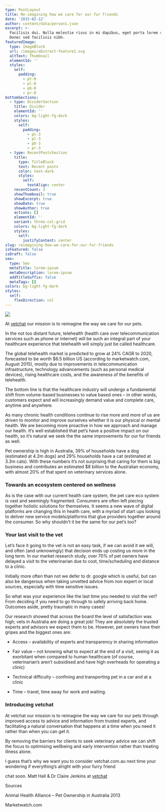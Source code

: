 ```yaml
---
type: PostLayout
title: Re-imagining how we care for our fur friends
date: '2015-02-12'
author: content/data/person1.json
excerpt: >-
  Facilisis dui. Nulla molestie risus in mi dapibus, eget porta lorem semper.
  Donec sed facilisis nibh.
featuredImage:
  type: ImageBlock
  url: /images/abstract-feature1.svg
  altText: Thumbnail
  elementId: ''
  styles:
    self:
      padding:
        - pt-0
        - pl-0
        - pb-0
        - pr-0
bottomSections:
  - type: DividerSection
    title: Divider
    elementId: ''
    colors: bg-light-fg-dark
    styles:
      self:
        padding:
          - pt-3
          - pl-3
          - pb-3
          - pr-3
  - type: RecentPostsSection
    title:
      type: TitleBlock
      text: Recent posts
      color: text-dark
      styles:
        self:
          textAlign: center
    recentCount: 3
    showThumbnail: true
    showExcerpt: true
    showDate: true
    showAuthor: true
    actions: []
    elementId: ''
    variant: three-col-grid
    colors: bg-light-fg-dark
    styles:
      self:
        justifyContent: center
slug: reimagining-how-we-care-for-our-fur-friends
isFeatured: false
isDraft: false
seo:
  type: Seo
  metaTitle: lorem-ipsum
  metaDescription: lorem-ipsum
  addTitleSuffix: false
  metaTags: []
colors: bg-light-fg-dark
styles:
  self:
    flexDirection: col
---
```

![](/images/pic05.webp)

At [vetchat](https://vetchat.com.au/) our mission is to reimagine the way we care for our pets.

In the not too distant future, telehealth (health care over telecommunication services such as phone or internet) will be such an integral part of your healthcare experience that telehealth will simply just be called healthcare.

The global telehealth market is predicted to grow at 24% CAGR to 2020, forecasted to be worth $6.5 billion US (according to marketwatch.com, August 2015), mostly due to improvements in telecommunication infrastructure, technology advancements (such as personal medical devices), rising healthcare costs, and the awareness of the benefits of telehealth.

The bottom line is that the healthcare industry will undergo a fundamental shift from volume-based businesses to value based ones – in other words, customers expect and will increasingly demand value and complete care, anytime and anywhere.

As many chronic health conditions continue to rise more and more of us are driven to monitor and improve ourselves whether it is our physical or mental health. We are becoming more proactive in how we approach and manage our health. It’s well established that pet’s have a positive impact on our health, so it’s natural we seek the the same improvements for our fur friends as well.

Pet ownership is high in Australia, 39% of households have a dog (estimated at 4.2m dogs) and 29% households have a cat (estimated at 3.3m cats). With these numbers it’s not surprising that caring for them is big business and contributes an estimated $8 billion to the Australian economy, with almost 20% of that spent on veterinary services alone.

### Towards an ecosystem centered on wellness

As is the case with our current health care system, the pet care eco system is vast and seemingly fragmented. Consumers are often left piecing together holistic solutions for themselves. It seems a new wave of digital platforms are changing this in health care, with a myriad of start ups looking to deliver new service models/platforms that glue providers together around the consumer. So why shouldn’t it be the same for our pet’s too?

### Your last visit to the vet

Let’s face it going to the vet is not an easy task, if we can avoid it we will, and often (and unknowingly) that decision ends up costing us more in the long term. In our market research study, over 70% of pet owners have delayed a visit to the veterinarian due to cost, time/scheduling and distance to a clinic.

Initially more often than not we defer to dr. google which is useful, but can also be dangerous when taking unvetted advice from non expert or local sources, especially with time sensitive issues.

So what was your experience like the last time you needed to visit the vet? From deciding if you need to go through to safely arriving back home. Outcomes aside, pretty traumatic in many cases!

Our research showed that across the board the level of satisfaction was high; vets in Australia are doing a great job! They are absolutely the trusted experts and advisors we expect them to be. However, pet owners have their gripes and the biggest ones are:

*   Access – availability of experts and transparency in sharing information

*   Fair value – not knowing what to expect at the end of a visit, seeing it as exorbitant when compared to human healthcare (of course, veterinarian’s aren’t subsidised and have high overheads for operating a clinic)

*   Technical difficulty – confining and transporting pet in a car and at a clinic

*   Time – travel, time away for work and waiting.

### Introducing vetchat

At vetchat our mission is to reimagine the way we care for our pets through improved access to advice and information from trusted experts, and facilitating a natural conversation that happens at a time when you need it rather than when you can get it.

By removing the barriers for clients to seek veterinary advice we can shift the focus to optimising wellbeing and early intervention rather than treating illness alone.

I guess that’s why we want you to consider vetchat.com.au next time your wondering if everything’s alright with your furry friend

chat soon. Matt Hall & Dr Claire Jenkins at [vetchat](https://vetchat.com.au/)



Sources

Animal Health Alliance – Pet Ownership in Australia 2013

Marketwatch.com
